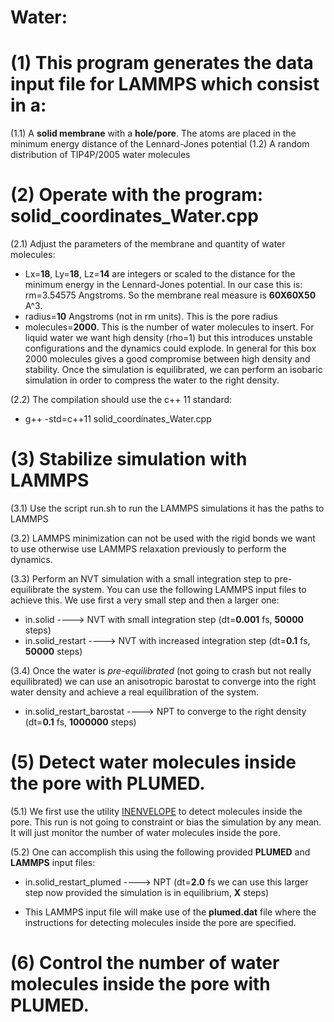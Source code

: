 # Water:

# (1) This program generates the data input file for LAMMPS which consist in a: 
(1.1) A **solid membrane** with a **hole/pore**. The atoms are placed in the minimum energy distance of the Lennard-Jones potential
(1.2) A random distribution of TIP4P/2005 water molecules

# (2) Operate with the program: solid_coordinates_Water.cpp
(2.1) Adjust the parameters of the membrane and quantity of water molecules:
- Lx=**18**, Ly=**18**, Lz=**14** are integers or scaled to the distance for the minimum energy in the Lennard-Jones potential. In our case this is: rm=3.54575 Angstroms. So the membrane real measure is **60X60X50** A^3.
- radius=**10** Angstroms (not in rm units). This is the pore radius
- molecules=**2000**. This is the number of water molecules to insert. For liquid water we want high density (rho=1) but this introduces unstable configurations and the dynamics could explode. In general for this box 2000 molecules gives a good compromise between high density and stability. Once the simulation is equilibrated, we can perform an isobaric simulation in order to compress the water to the right density.

(2.2) The compilation should use the c++ 11 standard:

- g++ -std=c++11 solid_coordinates_Water.cpp

# (3) Stabilize simulation with LAMMPS
(3.1) Use the script run.sh to run the LAMMPS simulations it has the paths to LAMMPS

(3.2) LAMMPS minimization can not be used with the rigid bonds we want to use otherwise use LAMMPS relaxation previously to perform the dynamics.

(3.3) Perform an NVT simulation with a small integration step to pre-equilibrate the system. You can use the following LAMMPS input files to achieve this. We use first a very small step and then a larger one:

- in.solid                    ----> NVT with small integration step (dt=**0.001** fs, **50000** steps)
- in.solid_restart            ----> NVT with increased integration step (dt=**0.1** fs, **50000** steps)

(3.4) Once the water is *pre-equilibrated* (not going to crash but not really equilibrated) we can use an anisotropic barostat to converge into the right water density and achieve a real equilibration of the system.

- in.solid_restart_barostat   ----> NPT to converge to the right density (dt=**0.1** fs, **1000000** steps)

# (5) Detect water molecules inside the pore with PLUMED.
(5.1) We first use the utility [INENVELOPE](http://plumed.github.io/doc-master/user-doc/html/_i_n_e_n_v_e_l_o_p_e.html) to detect molecules inside the pore. This run is not going to constraint or bias the simulation by any mean. It will just monitor the number of water molecules inside the pore.

(5.2) One can accomplish this using the following provided **PLUMED** and **LAMMPS** input files:

- in.solid_restart_plumed   ----> NPT (dt=**2.0** fs we can use this larger step now provided the simulation is in equilibrium, **X** steps)

- This LAMMPS input file will make use of the **plumed.dat** file where the instructions for detecting molecules inside the pore are specified.

# (6) Control the number of water molecules inside the pore with PLUMED.

